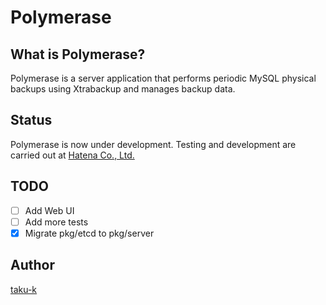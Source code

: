 # Polymerase

## What is Polymerase?
Polymerase is a server application that performs periodic MySQL physical backups using Xtrabackup and manages backup data.

## Status
Polymerase is now under development. Testing and development are carried out at [Hatena Co., Ltd.](http://hatenacorp.jp/)

## TODO

- [ ] Add Web UI
- [ ] Add more tests
- [x] Migrate pkg/etcd to pkg/server

## Author

[taku-k](https://github.com/taku-k)
